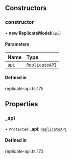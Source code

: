 ## Constructors

### constructor

• **new ReplicateModel**(`api`)

#### Parameters

| Name | Type |
| :------ | :------ |
| `api` | [`ReplicateAPI`](ReplicateAPI.md) |

#### Defined in

replicate-api.ts:175

## Properties

### \_api

• `Protected` **\_api**: [`ReplicateAPI`](ReplicateAPI.md)

#### Defined in

replicate-api.ts:173
